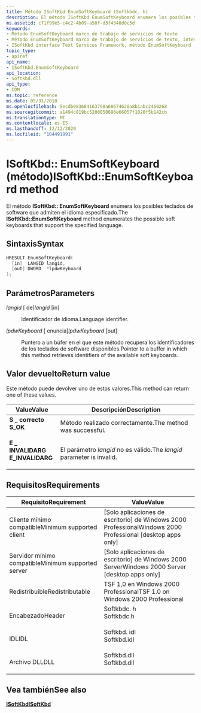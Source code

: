 ```yaml
---
title: Método ISoftKbd EnumSoftKeyboard (Softkbdc. h)
description: El método ISoftKbd EnumSoftKeyboard enumera los posibles teclados de software que admiten el idioma especificado.
ms.assetid: c71f99e5-c4c2-4b09-a58f-d3f4348d0c5d
keywords:
- Método EnumSoftKeyboard marco de trabajo de servicios de texto
- Método EnumSoftKeyboard marco de trabajo de servicios de texto, interfaz ISoftKbd
- ISoftKbd interface Text Services Framework, método EnumSoftKeyboard
topic_type:
- apiref
api_name:
- ISoftKbd.EnumSoftKeyboard
api_location:
- Softkbd.dll
api_type:
- COM
ms.topic: reference
ms.date: 05/31/2018
ms.openlocfilehash: 5ecdb083684163798a68674628a8b1abc2460268
ms.sourcegitcommit: a1494c819bc5200050696e66057f1020f5b142cb
ms.translationtype: MT
ms.contentlocale: es-ES
ms.lasthandoff: 12/12/2020
ms.locfileid: "104491891"
---
```

# <a name="isoftkbdenumsoftkeyboard-method"></a><span data-ttu-id="8427e-106">ISoftKbd:: EnumSoftKeyboard (método)</span><span class="sxs-lookup"><span data-stu-id="8427e-106">ISoftKbd::EnumSoftKeyboard method</span></span>

<span data-ttu-id="8427e-107">El método **ISoftKbd:: EnumSoftKeyboard** enumera los posibles teclados de software que admiten el idioma especificado.</span><span class="sxs-lookup"><span data-stu-id="8427e-107">The **ISoftKbd::EnumSoftKeyboard** method enumerates the possible soft keyboards that support the specified language.</span></span>

## <a name="syntax"></a><span data-ttu-id="8427e-108">Sintaxis</span><span class="sxs-lookup"><span data-stu-id="8427e-108">Syntax</span></span>


```C++
HRESULT EnumSoftKeyboard(
  [in]  LANGID langid,
  [out] DWORD  *lpdwKeyboard
);
```



## <a name="parameters"></a><span data-ttu-id="8427e-109">Parámetros</span><span class="sxs-lookup"><span data-stu-id="8427e-109">Parameters</span></span>

<dl> <dt>

<span data-ttu-id="8427e-110">*langid* \[ de\]</span><span class="sxs-lookup"><span data-stu-id="8427e-110">*langid* \[in\]</span></span>
</dt> <dd>

<span data-ttu-id="8427e-111">Identificador de idioma.</span><span class="sxs-lookup"><span data-stu-id="8427e-111">Language identifier.</span></span>

</dd> <dt>

<span data-ttu-id="8427e-112">*lpdwKeyboard* \[ enuncia\]</span><span class="sxs-lookup"><span data-stu-id="8427e-112">*lpdwKeyboard* \[out\]</span></span>
</dt> <dd>

<span data-ttu-id="8427e-113">Puntero a un búfer en el que este método recupera los identificadores de los teclados de software disponibles.</span><span class="sxs-lookup"><span data-stu-id="8427e-113">Pointer to a buffer in which this method retrieves identifiers of the available soft keyboards.</span></span>

</dd> </dl>

## <a name="return-value"></a><span data-ttu-id="8427e-114">Valor devuelto</span><span class="sxs-lookup"><span data-stu-id="8427e-114">Return value</span></span>

<span data-ttu-id="8427e-115">Este método puede devolver uno de estos valores.</span><span class="sxs-lookup"><span data-stu-id="8427e-115">This method can return one of these values.</span></span>



| <span data-ttu-id="8427e-116">Value</span><span class="sxs-lookup"><span data-stu-id="8427e-116">Value</span></span>                                                                                        | <span data-ttu-id="8427e-117">Descripción</span><span class="sxs-lookup"><span data-stu-id="8427e-117">Description</span></span>                                   |
|----------------------------------------------------------------------------------------------|-----------------------------------------------|
| <dl> <span data-ttu-id="8427e-118"><dt>**S \_ correcto**</dt></span><span class="sxs-lookup"><span data-stu-id="8427e-118"><dt>**S\_OK**</dt></span></span> </dl>         | <span data-ttu-id="8427e-119">Método realizado correctamente.</span><span class="sxs-lookup"><span data-stu-id="8427e-119">The method was successful.</span></span><br/>         |
| <dl> <span data-ttu-id="8427e-120"><dt>**E \_ INVALIDARG**</dt></span><span class="sxs-lookup"><span data-stu-id="8427e-120"><dt>**E\_INVALIDARG**</dt></span></span> </dl> | <span data-ttu-id="8427e-121">El parámetro *langid* no es válido.</span><span class="sxs-lookup"><span data-stu-id="8427e-121">The *langid* parameter is invalid.</span></span><br/> |



 

## <a name="requirements"></a><span data-ttu-id="8427e-122">Requisitos</span><span class="sxs-lookup"><span data-stu-id="8427e-122">Requirements</span></span>



| <span data-ttu-id="8427e-123">Requisito</span><span class="sxs-lookup"><span data-stu-id="8427e-123">Requirement</span></span> | <span data-ttu-id="8427e-124">Value</span><span class="sxs-lookup"><span data-stu-id="8427e-124">Value</span></span> |
|-------------------------------------|----------------------------------------------------------------------------------------|
| <span data-ttu-id="8427e-125">Cliente mínimo compatible</span><span class="sxs-lookup"><span data-stu-id="8427e-125">Minimum supported client</span></span><br/> | <span data-ttu-id="8427e-126">\[Solo aplicaciones de escritorio\] de Windows 2000 Professional</span><span class="sxs-lookup"><span data-stu-id="8427e-126">Windows 2000 Professional \[desktop apps only\]</span></span><br/>                             |
| <span data-ttu-id="8427e-127">Servidor mínimo compatible</span><span class="sxs-lookup"><span data-stu-id="8427e-127">Minimum supported server</span></span><br/> | <span data-ttu-id="8427e-128">\[Solo aplicaciones de escritorio\] de Windows 2000 Server</span><span class="sxs-lookup"><span data-stu-id="8427e-128">Windows 2000 Server \[desktop apps only\]</span></span><br/>                                   |
| <span data-ttu-id="8427e-129">Redistribuible</span><span class="sxs-lookup"><span data-stu-id="8427e-129">Redistributable</span></span><br/>          | <span data-ttu-id="8427e-130">TSF 1,0 en Windows 2000 Professional</span><span class="sxs-lookup"><span data-stu-id="8427e-130">TSF 1.0 on Windows 2000 Professional</span></span><br/>                                        |
| <span data-ttu-id="8427e-131">Encabezado</span><span class="sxs-lookup"><span data-stu-id="8427e-131">Header</span></span><br/>                   | <dl> <span data-ttu-id="8427e-132"><dt>Softkbdc. h</dt></span><span class="sxs-lookup"><span data-stu-id="8427e-132"><dt>Softkbdc.h</dt></span></span> </dl>  |
| <span data-ttu-id="8427e-133">IDL</span><span class="sxs-lookup"><span data-stu-id="8427e-133">IDL</span></span><br/>                      | <dl> <span data-ttu-id="8427e-134"><dt>Softkbd. idl</dt></span><span class="sxs-lookup"><span data-stu-id="8427e-134"><dt>Softkbd.idl</dt></span></span> </dl> |
| <span data-ttu-id="8427e-135">Archivo DLL</span><span class="sxs-lookup"><span data-stu-id="8427e-135">DLL</span></span><br/>                      | <dl> <span data-ttu-id="8427e-136"><dt>Softkbd.dll</dt></span><span class="sxs-lookup"><span data-stu-id="8427e-136"><dt>Softkbd.dll</dt></span></span> </dl> |



## <a name="see-also"></a><span data-ttu-id="8427e-137">Vea también</span><span class="sxs-lookup"><span data-stu-id="8427e-137">See also</span></span>

<dl> <dt>

[<span data-ttu-id="8427e-138">**ISoftKbd**</span><span class="sxs-lookup"><span data-stu-id="8427e-138">**ISoftKbd**</span></span>](isoftkbd.md)
</dt> </dl>

 

 






